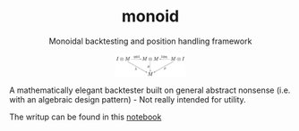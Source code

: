 <h1 align="center">monoid</h1>
<p align="center">Monoidal backtesting and position handling framework</p>

<p align="center"><a href="https://en.wikipedia.org/wiki/Monoid"><img align="top" src="monoid.png" width=25% height=25%></a></p>

A mathematically elegant backtester built on general abstract nonsense (i.e. with an algebraic design pattern) - Not really intended for utility. 

The writup can be found in this [notebook](https://nbviewer.org/github/borab96/monoid/blob/main/monoidal_backtest.ipynb)  

